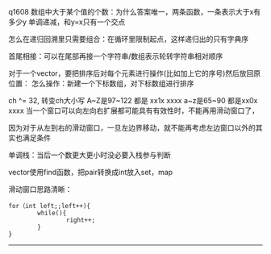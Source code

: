 q1608  数组中大于某个值的个数：为什么答案唯一，两条函数，一条表示大于x有多少y
单调递减，和y=x只有一个交点

怎么在递归回溯里只需要组合：在循环里限制起点，这样递归出的只有字典序

首尾相接：可以在尾部再接一个字符串/数组表示轮转字符串相对顺序

对于一个vector，要把排序后对每个元素进行操作(比如加上它的序号)然后放回原位置：
怎么操作：新建一个下标数组，对下标数组进行排序

ch ^= 32, 转变ch大小写  A~Z是97~122 都是 xx1x xxxx a~z是65~90 都是xx0x xxxx
当一个窗口可以向左向右扩展都可能具有有效性时，不能再用滑动窗口了，

因为对于从左到右的滑动窗口，一旦左边界移动，就不能再考虑左边窗口以外的其实也满足条件

单调栈：当后一个数更大更小时没必要入栈参与判断

vector使用find函数，把pair转换成int放入set，map

滑动窗口思路清晰：
```
for（int left;;left++){
        while(){
                right++;
        }
}
```
***